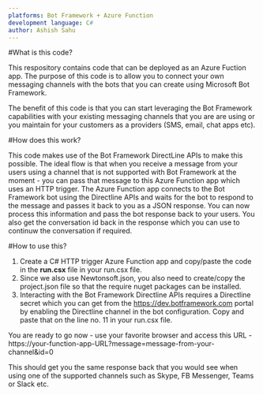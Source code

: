 ```yaml
---
platforms: Bot Framework + Azure Function
development language: C#
author: Ashish Sahu
---
```


#What is this code?

This respository contains code that can be deployed as an Azure Fuction app. The purpose of this code is to allow you to connect your own messaging channels with the bots that you can create using Microsoft Bot Framework.

The benefit of this code is that you can start leveraging the Bot Framework capabilities with your existing messaging channels that you are are using or you maintain for your customers as a providers (SMS, email, chat apps etc).

#How does this work?

This code makes use of the Bot Framework DirectLine APIs to make this possible. The ideal flow is that when you receive a message from your users using a channel that is not supported with Bot Framework at the moment - you can pass that message to this Azure Function app which uses an HTTP trigger. The Azure Function app connects to the Bot Framework bot using the Directline APIs and waits for the bot to respond to the message and passes it back to you as a JSON response. You can now process this information and pass the bot response back to your users. You also get the conversation id back in the response which you can use to continuw the conversation if required.

#How to use this?

1. Create a C# HTTP trigger Azure Function app and copy/paste the code in the **run.csx** file in your run.csx file.
2. Since we also use Newtonsoft.json, you also need to create/copy the project.json file so that the require nuget packages can be installed.
3. Interacting with the Bot Framework Directline APIs requires a Directline secret which you can get from the https://dev.botframework.com portal by enabling the Directline channel in the bot configuration. Copy and paste that on the line no. 11 in your run.csx file.

You are ready to go now - use your favorite browser and access this URL - https://your-function-app-URL?message=message-from-your-channel&id=0

This should get you the same response back that you would see when using one of the supported channels such as Skype, FB Messenger, Teams or Slack etc.
